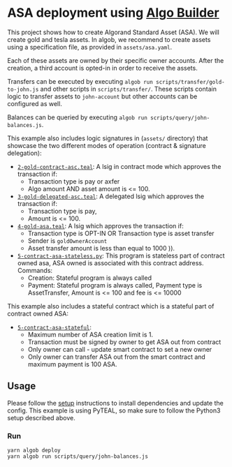 # ASA deployment using [Algo Builder](https://github.com/scale-it/algo-builder/)

This project shows how to create Algorand Standard Asset (ASA).
We will create gold and tesla assets. In algob, we recommend to
create assets using a specification file, as provided in `assets/asa.yaml`.

Each of these assets are owned by their specific owner accounts.
After the creation, a third account is opted-in in order to receive the assets.

Transfers can be executed by executing `algob run scripts/transfer/gold-to-john.js` and other scripts in `scripts/transfer/`.
These scripts contain logic to transfer assets to `john-account` but other accounts can be configured as well.

Balances can be queried by executing `algob run scripts/query/john-balances.js`.

This example also includes logic signatures in (`assets/` directory) that showcase the two different modes of operation (contract & signature delegation):
- [`2-gold-contract-asc.teal`](https://github.com/scale-it/algo-builder/blob/master/examples/asa/assets/teal/2-gold-contract-asc.teal): A lsig in contract mode which approves the transaction if:
    - Transaction type is pay or axfer
    - Algo amount AND asset amount is <= 100.
- [`3-gold-delegated-asc.teal`](https://github.com/scale-it/algo-builder/blob/master/examples/asa/assets/teal/3-gold-delegated-asc.teal): A delegated lsig which approves the transaction if:
    - Transaction type is pay,
    - Amount is <= 100.
- [`4-gold-asa.teal`](https://github.com/scale-it/algo-builder/blob/master/examples/asa/assets/teal/4-gold-asa.teal): A lsig which approves the transaction if:
    - Transaction type is OPT-IN OR Transaction type is asset transfer
    - Sender is `goldOwnerAccount` 
    - Asset transfer amount is less than equal to 1000 )).
- [`5-contract-asa-stateless.py`](https://github.com/scale-it/algo-builder/blob/master/examples/asa/assets/pyteal/5-contract-asa-stateless.py): This program is stateless part of contract owned asa, ASA owned is associated with this contract address. Commands:
    - Creation: Stateful program is always called
    - Payment: Stateful program is always called, Payment type is AssetTransfer,
               Amount is <= 100 and fee is <= 10000

This example also includes a stateful contract which is a stateful part of contract owned ASA:
- [`5-contract-asa-stateful`](https://github.com/scale-it/algo-builder/blob/master/examples/asa/assets/pyteal/5-contract-asa-stateful.py):
    - Maximum number of ASA creation limit is 1.
    - Transaction must be signed by owner to get ASA out from contract
    - Only owner can call - update smart contract to set a new owner
    - Only owner can transfer ASA out from the smart contract and maximum payment is 100 ASA.

## Usage

Please follow the [setup](../README.md) instructions to install dependencies and update the config.
This example is using PyTEAL, so make sure to follow the Python3 setup described above.

### Run
```
yarn algob deploy
yarn algob run scripts/query/john-balances.js
```
